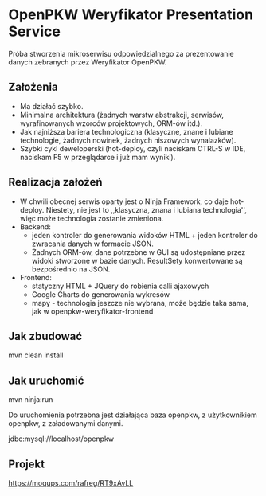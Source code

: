 # OpenPKW Weryfikator Presentation Service

Próba stworzenia mikroserwisu odpowiedzialnego za prezentowanie danych zebranych przez Weryfikator OpenPKW.

## Założenia
- Ma działać szybko.
- Minimalna architektura (żadnych warstw abstrakcji, serwisów, wyrafinowanych wzorców projektowych, ORM-ów itd.).
- Jak najniższa bariera technologiczna (klasyczne, znane i lubiane technologie, żadnych nowinek, żadnych niszowych wynalazków).
- Szybki cykl deweloperski (hot-deploy, czyli naciskam CTRL-S w IDE, naciskam F5 w przeglądarce i już mam wyniki).

## Realizacja założeń
- W chwili obecnej serwis oparty jest o Ninja Framework, co daje hot-deploy. Niestety, nie jest to ,,klasyczna, znana i lubiana technologia'', więc może technologia zostanie zmieniona.
- Backend: 
  - jeden kontroler do generowania widoków HTML + jeden kontroler do zwracania danych w formacie JSON.
  - Żadnych ORM-ów, dane potrzebne w GUI są udostępniane przez widoki stworzone w bazie danych. ResultSety konwertowane są bezpośrednio na JSON.
- Frontend:
  - statyczny HTML + JQuery do robienia calli ajaxowych
  - Google Charts do generowania wykresów
  - mapy - technologia jeszcze nie wybrana, może będzie taka sama, jak w openpkw-weryfikator-frontend

## Jak zbudować

mvn clean install

## Jak uruchomić

mvn ninja:run

Do uruchomienia potrzebna jest działająca baza openpkw, z użytkownikiem openpkw, z załadowanymi danymi.

jdbc:mysql://localhost/openpkw

## Projekt

https://moqups.com/rafreg/RT9xAvLL
